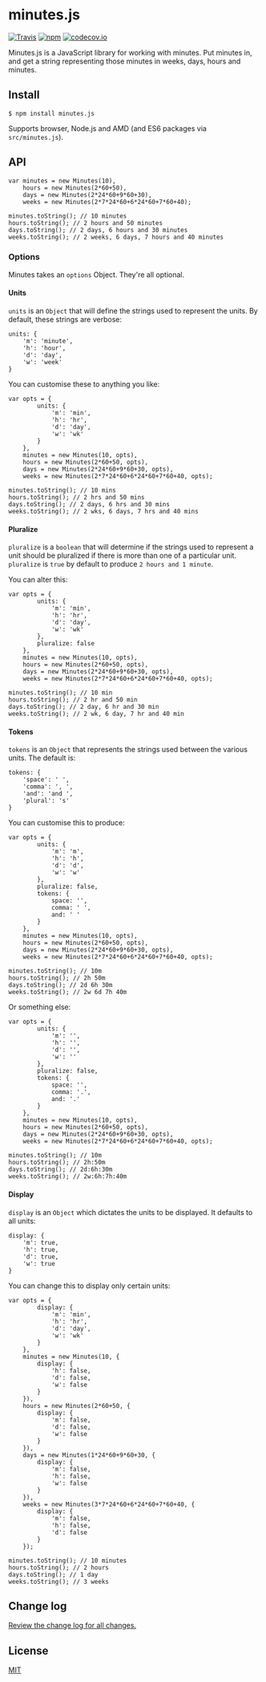 # minutes.js

[![Travis](https://img.shields.io/travis/smebberson/minutes.js.svg)](smebberson/minutes.js)
[![npm](https://img.shields.io/npm/v/minutes.js.svg)](smebberson/minutes.js)
[![codecov.io](https://codecov.io/github/smebberson/minutes.js/coverage.svg?branch=master)](https://codecov.io/github/smebberson/minutes.js?branch=master)

Minutes.js is a JavaScript library for working with minutes. Put minutes in, and get a string representing those minutes in weeks, days, hours and minutes.

## Install

```
$ npm install minutes.js
```

Supports browser, Node.js and AMD (and ES6 packages via `src/minutes.js`).

## API

```
var minutes = new Minutes(10),
    hours = new Minutes(2*60+50),
    days = new Minutes(2*24*60+9*60+30),
    weeks = new Minutes(2*7*24*60+6*24*60+7*60+40);

minutes.toString(); // 10 minutes
hours.toString(); // 2 hours and 50 minutes
days.toString(); // 2 days, 6 hours and 30 minutes
weeks.toString(); // 2 weeks, 6 days, 7 hours and 40 minutes
```

### Options

Minutes takes an `options` Object. They're all optional.

#### Units

`units` is an `Object` that will define the strings used to represent the units. By default, these strings are verbose:

```
units: {
    'm': 'minute',
    'h': 'hour',
    'd': 'day',
    'w': 'week'
}
```

You can customise these to anything you like:

```
var opts = {
        units: {
            'm': 'min',
            'h': 'hr',
            'd': 'day',
            'w': 'wk'
        }
    },
    minutes = new Minutes(10, opts),
    hours = new Minutes(2*60+50, opts),
    days = new Minutes(2*24*60+9*60+30, opts),
    weeks = new Minutes(2*7*24*60+6*24*60+7*60+40, opts);

minutes.toString(); // 10 mins
hours.toString(); // 2 hrs and 50 mins
days.toString(); // 2 days, 6 hrs and 30 mins
weeks.toString(); // 2 wks, 6 days, 7 hrs and 40 mins
```

#### Pluralize

`pluralize` is a `boolean` that will determine if the strings used to represent a unit should be pluralized if there is more than one of a particular unit. `pluralize` is `true` by default to produce `2 hours and 1 minute`.

You can alter this:

```
var opts = {
        units: {
            'm': 'min',
            'h': 'hr',
            'd': 'day',
            'w': 'wk'
        },
        pluralize: false
    },
    minutes = new Minutes(10, opts),
    hours = new Minutes(2*60+50, opts),
    days = new Minutes(2*24*60+9*60+30, opts),
    weeks = new Minutes(2*7*24*60+6*24*60+7*60+40, opts);

minutes.toString(); // 10 min
hours.toString(); // 2 hr and 50 min
days.toString(); // 2 day, 6 hr and 30 min
weeks.toString(); // 2 wk, 6 day, 7 hr and 40 min
```

#### Tokens

`tokens` is an `Object` that represents the strings used between the various units. The default is:

```
tokens: {
    'space': ' ',
    'comma': ', ',
    'and': 'and ',
    'plural': 's'
}
```

You can customise this to produce:

```
var opts = {
        units: {
            'm': 'm',
            'h': 'h',
            'd': 'd',
            'w': 'w'
        },
        pluralize: false,
        tokens: {
            space: '',
            comma: ' ',
            and: ' '
        }
    },
    minutes = new Minutes(10, opts),
    hours = new Minutes(2*60+50, opts),
    days = new Minutes(2*24*60+9*60+30, opts),
    weeks = new Minutes(2*7*24*60+6*24*60+7*60+40, opts);

minutes.toString(); // 10m
hours.toString(); // 2h 50m
days.toString(); // 2d 6h 30m
weeks.toString(); // 2w 6d 7h 40m
```

Or something else:

```
var opts = {
        units: {
            'm': '',
            'h': '',
            'd': '',
            'w': ''
        },
        pluralize: false,
        tokens: {
            space: '',
            comma: '.',
            and: '.'
        }
    },
    minutes = new Minutes(10, opts),
    hours = new Minutes(2*60+50, opts),
    days = new Minutes(2*24*60+9*60+30, opts),
    weeks = new Minutes(2*7*24*60+6*24*60+7*60+40, opts);

minutes.toString(); // 10m
hours.toString(); // 2h:50m
days.toString(); // 2d:6h:30m
weeks.toString(); // 2w:6h:7h:40m
```

#### Display

`display` is an `Object` which dictates the units to be displayed. It defaults to all units:

```
display: {
    'm': true,
    'h': true,
    'd': true,
    'w': true
}
```

You can change this to display only certain units:

```
var opts = {
        display: {
            'm': 'min',
            'h': 'hr',
            'd': 'day',
            'w': 'wk'
        }
    },
    minutes = new Minutes(10, {
        display: {
            'h': false,
            'd': false,
            'w': false
        }
    }),
    hours = new Minutes(2*60+50, {
        display: {
            'm': false,
            'd': false,
            'w': false
        }
    }),
    days = new Minutes(1*24*60+9*60+30, {
        display: {
            'm': false,
            'h': false,
            'w': false
        }
    }),
    weeks = new Minutes(3*7*24*60+6*24*60+7*60+40, {
        display: {
            'm': false,
            'h': false,
            'd': false
        }
    });

minutes.toString(); // 10 minutes
hours.toString(); // 2 hours
days.toString(); // 1 day
weeks.toString(); // 3 weeks
```

## Change log

[Review the change log for all changes.](CHANGELOG.md)

## License

[MIT](LICENSE.md)
